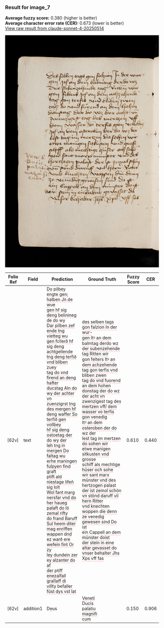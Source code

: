 ### Result for image_7
**Average fuzzy score:** 0.380 (higher is better)<br>**Average character error rate (CER):** 0.673 (lower is better)<br>[View raw result from claude-sonnet-4-20250514](https://github.com/RISE-UNIBAS/humanities_data_benchmark/blob/main/results/2025-10-24/T0291/request_T0291_image_7.json)

<img src="https://github.com/RISE-UNIBAS/humanities_data_benchmark/blob/main/benchmarks/medieval_manuscripts/images/image_7.jpg?raw=true" alt="image_7" width="800px">

<style>
.diff { text-decoration: underline; text-decoration-color: #ffcccc; text-decoration-style: wavy; }
</style>

| Folio Ref | Field | Prediction | Ground Truth | Fuzzy Score | CER |
|-----------|-------|------------|--------------|-------------|-----|
| [62v] | text | <span class="diff">Do</span> p<span class="diff">ilbey engte gen; halben Jn de w</span>u<span class="diff">e<br>gen hf sig deng belinineg de do wy<br>Dar pilben zef ende tng vietteg wu<br>gen f</span>c<span class="diff">llerð hf sig deng achtgellende<br>tng deng terfið vnd bliben zuey<br>tag do vnd firend an deng hafter<br>ducstag Aln do wy der achter vn<br>zuenzigrst tng des mergen hf<br>deng waffer So terfið gen vollbey<br>hf sig deng ostoetag der do wy der<br>leh tng in mergen Do faltag wu<br>erhe maningen fulpyen find graft<br>ptift ald niestage lifeñ sig lolt<br>Wol fant marg nersfar vnd do<br>her haueg palaft do lö zemal rifty<br>do frand Baruff Sul heem diter<br>mag enriffen wa</span>ppen d<span class="diff">nd<br>ez warð ere wefein fint Or zy<br>ley dundein zer ey alzanter do af<br>der </span>p<span class="diff">tiff enezalfall graſlaff di<br>villty</span> be<span class="diff">faller füst dys vst lat</span> | <span class="diff">des selben tags gon falzion In der wur-<br> gen Itꝰ an dem balmtag derdo wz<br> der subenzehende tag Ritten wir<br> gon felters Itꝰ an dem achzehende<br> tag gon terfis vnd bliben zwen<br> tag do vnd fuorend an dem hohen<br> donstag der do wz der acht vn<br> zwenzigest tag des mertzen vff/ dem wasser vo terfis gon venedig<br> Itꝰ an dem osteroben der do wz der<br> lest tag im mertzen do sohen wir<br> etwe manigen sitkusten vnd grosse<br> schiff als mechtige hüser och sohe<br> wir sant marx münster vnd des<br> hertzogen</span> p<span class="diff">alast der ist zemol schön<br> vn stönd dar</span>u<span class="diff">ff vil hern Ritter<br> vnd kne</span>c<span class="diff">hten wo</span>ppen d<span class="diff">ie denn<br> ze venedig gewesen sind Do ist<br> ein Ca</span>p<span class="diff">pell an dem münster doist<br> der stein in eine altar gevasset do<br> vnser</span> be<span class="diff">halter Jhs Xps vff fas</span> | 0.610 | 0.440 |
| [62v] | addition1 | D<span class="diff">e</span>us | <span class="diff">Veneti<br> </span>Du<span class="diff">ci</span>s<span class="diff"><br> palatiu<br> magnifi<br> cum</span> | 0.150 | 0.906 |
